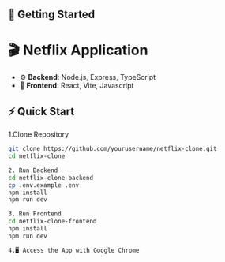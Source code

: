 ## 🚀 Getting Started

# 🎬 Netflix Application

- ⚙️ **Backend**: Node.js, Express, TypeScript
- 🎨 **Frontend**: React, Vite, Javascript

## ⚡ Quick Start

1.Clone Repository

```bash
git clone https://github.com/yourusername/netflix-clone.git
cd netflix-clone

2. Run Backend
cd netflix-clone-backend
cp .env.example .env
npm install
npm run dev

3. Run Frontend
cd netflix-clone-frontend
npm install
npm run dev

4.🖥️ Access the App with Google Chrome
